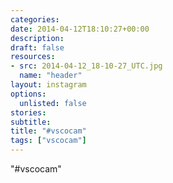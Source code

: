 ```yaml
---
categories:
date: 2014-04-12T18:10:27+00:00
description:
draft: false
resources:
- src: 2014-04-12_18-10-27_UTC.jpg
  name: "header"
layout: instagram
options:
  unlisted: false
stories:
subtitle:
title: "#vscocam"
tags: ["vscocam"]
---
```


"#vscocam"
